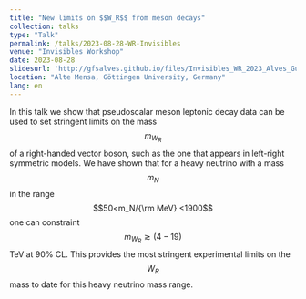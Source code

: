 ```yaml
---
title: "New limits on $$W_R$$ from meson decays"
collection: talks
type: "Talk"
permalink: /talks/2023-08-28-WR-Invisibles
venue: "Invisibles Workshop"
date: 2023-08-28
slidesurl: 'http://gfsalves.github.io/files/Invisibles_WR_2023_Alves_Gustavo.pdf'
location: "Alte Mensa, Göttingen University, Germany"
lang: en
---
```


In this talk we show that  pseudoscalar meson leptonic decay data can be used to set stringent limits on the mass $$m_{W_R}$$ of a right-handed vector boson, such as the one that appears in left-right symmetric models. We have shown that for a heavy neutrino with a mass $$m_N$$ in the range $$50<m_N/{\rm MeV} <1900$$  one can constraint $$m_{W_R} \gtrsim (4-19)$$ TeV at 90% CL. This provides the most stringent experimental limits on the $$W_R$$ mass to date for this heavy neutrino mass range.